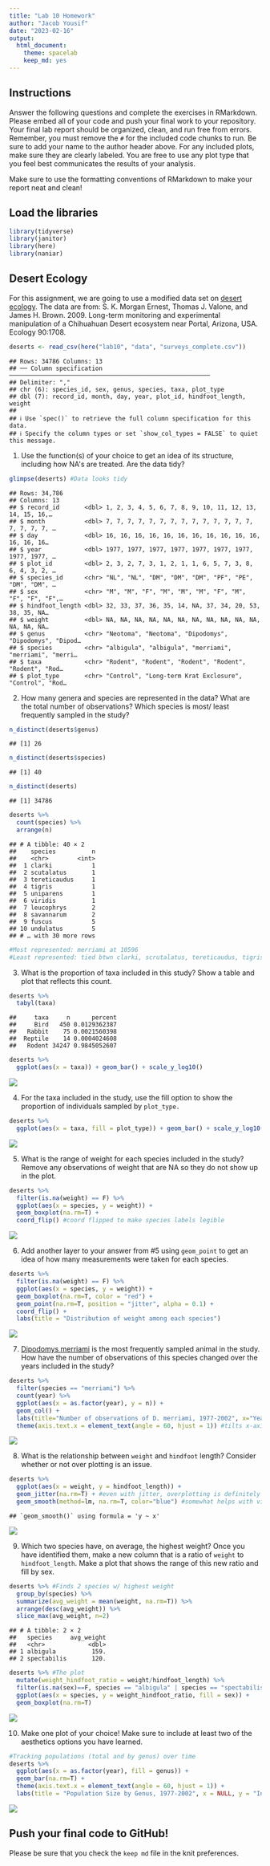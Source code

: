 ```yaml
---
title: "Lab 10 Homework"
author: "Jacob Yousif"
date: "2023-02-16"
output:
  html_document: 
    theme: spacelab
    keep_md: yes
---
```




## Instructions
Answer the following questions and complete the exercises in RMarkdown. Please embed all of your code and push your final work to your repository. Your final lab report should be organized, clean, and run free from errors. Remember, you must remove the `#` for the included code chunks to run. Be sure to add your name to the author header above. For any included plots, make sure they are clearly labeled. You are free to use any plot type that you feel best communicates the results of your analysis.  

Make sure to use the formatting conventions of RMarkdown to make your report neat and clean!  

## Load the libraries

```r
library(tidyverse)
library(janitor)
library(here)
library(naniar)
```

## Desert Ecology
For this assignment, we are going to use a modified data set on [desert ecology](http://esapubs.org/archive/ecol/E090/118/). The data are from: S. K. Morgan Ernest, Thomas J. Valone, and James H. Brown. 2009. Long-term monitoring and experimental manipulation of a Chihuahuan Desert ecosystem near Portal, Arizona, USA. Ecology 90:1708.

```r
deserts <- read_csv(here("lab10", "data", "surveys_complete.csv"))
```

```
## Rows: 34786 Columns: 13
## ── Column specification ────────────────────────────────────────────────────────
## Delimiter: ","
## chr (6): species_id, sex, genus, species, taxa, plot_type
## dbl (7): record_id, month, day, year, plot_id, hindfoot_length, weight
## 
## ℹ Use `spec()` to retrieve the full column specification for this data.
## ℹ Specify the column types or set `show_col_types = FALSE` to quiet this message.
```

1. Use the function(s) of your choice to get an idea of its structure, including how NA's are treated. Are the data tidy? 


```r
glimpse(deserts) #Data looks tidy
```

```
## Rows: 34,786
## Columns: 13
## $ record_id       <dbl> 1, 2, 3, 4, 5, 6, 7, 8, 9, 10, 11, 12, 13, 14, 15, 16,…
## $ month           <dbl> 7, 7, 7, 7, 7, 7, 7, 7, 7, 7, 7, 7, 7, 7, 7, 7, 7, 7, …
## $ day             <dbl> 16, 16, 16, 16, 16, 16, 16, 16, 16, 16, 16, 16, 16, 16…
## $ year            <dbl> 1977, 1977, 1977, 1977, 1977, 1977, 1977, 1977, 1977, …
## $ plot_id         <dbl> 2, 3, 2, 7, 3, 1, 2, 1, 1, 6, 5, 7, 3, 8, 6, 4, 3, 2, …
## $ species_id      <chr> "NL", "NL", "DM", "DM", "DM", "PF", "PE", "DM", "DM", …
## $ sex             <chr> "M", "M", "F", "M", "M", "M", "F", "M", "F", "F", "F",…
## $ hindfoot_length <dbl> 32, 33, 37, 36, 35, 14, NA, 37, 34, 20, 53, 38, 35, NA…
## $ weight          <dbl> NA, NA, NA, NA, NA, NA, NA, NA, NA, NA, NA, NA, NA, NA…
## $ genus           <chr> "Neotoma", "Neotoma", "Dipodomys", "Dipodomys", "Dipod…
## $ species         <chr> "albigula", "albigula", "merriami", "merriami", "merri…
## $ taxa            <chr> "Rodent", "Rodent", "Rodent", "Rodent", "Rodent", "Rod…
## $ plot_type       <chr> "Control", "Long-term Krat Exclosure", "Control", "Rod…
```

2. How many genera and species are represented in the data? What are the total number of observations? Which species is most/ least frequently sampled in the study?

```r
n_distinct(deserts$genus) 
```

```
## [1] 26
```

```r
n_distinct(deserts$species)
```

```
## [1] 40
```

```r
n_distinct(deserts)
```

```
## [1] 34786
```

```r
deserts %>% 
  count(species) %>% 
  arrange(n)
```

```
## # A tibble: 40 × 2
##    species          n
##    <chr>        <int>
##  1 clarki           1
##  2 scutalatus       1
##  3 tereticaudus     1
##  4 tigris           1
##  5 uniparens        1
##  6 viridis          1
##  7 leucophrys       2
##  8 savannarum       2
##  9 fuscus           5
## 10 undulatus        5
## # … with 30 more rows
```

```r
#Most represented: merriami at 10596
#Least represented: tied btwn clarki, scrutalatus, tereticaudus, tigris, uniparens, viridis at 1
```

3. What is the proportion of taxa included in this study? Show a table and plot that reflects this count.

```r
deserts %>% 
  tabyl(taxa)
```

```
##     taxa     n      percent
##     Bird   450 0.0129362387
##   Rabbit    75 0.0021560398
##  Reptile    14 0.0004024608
##   Rodent 34247 0.9845052607
```

```r
deserts %>% 
  ggplot(aes(x = taxa)) + geom_bar() + scale_y_log10()
```

![](lab10_hw_files/figure-html/unnamed-chunk-5-1.png)<!-- -->

4. For the taxa included in the study, use the fill option to show the proportion of individuals sampled by `plot_type.`

```r
deserts %>% 
  ggplot(aes(x = taxa, fill = plot_type)) + geom_bar() + scale_y_log10()
```

![](lab10_hw_files/figure-html/unnamed-chunk-6-1.png)<!-- -->

5. What is the range of weight for each species included in the study? Remove any observations of weight that are NA so they do not show up in the plot.

```r
deserts %>% 
  filter(is.na(weight) == F) %>% 
  ggplot(aes(x = species, y = weight)) + 
  geom_boxplot(na.rm=T) +
  coord_flip() #coord flipped to make species labels legible
```

![](lab10_hw_files/figure-html/unnamed-chunk-7-1.png)<!-- -->

6. Add another layer to your answer from #5 using `geom_point` to get an idea of how many measurements were taken for each species.

```r
deserts %>% 
  filter(is.na(weight) == F) %>% 
  ggplot(aes(x = species, y = weight)) + 
  geom_boxplot(na.rm=T, color = "red") + 
  geom_point(na.rm=T, position = "jitter", alpha = 0.1) + 
  coord_flip() + 
  labs(title = "Distribution of weight among each species")
```

![](lab10_hw_files/figure-html/unnamed-chunk-8-1.png)<!-- -->

7. [Dipodomys merriami](https://en.wikipedia.org/wiki/Merriam's_kangaroo_rat) is the most frequently sampled animal in the study. How have the number of observations of this species changed over the years included in the study?

```r
deserts %>% 
  filter(species == "merriami") %>% 
  count(year) %>% 
  ggplot(aes(x = as.factor(year), y = n)) + 
  geom_col() + 
  labs(title="Number of observations of D. merriami, 1977-2002", x="Year", y="Observations") +
  theme(axis.text.x = element_text(angle = 60, hjust = 1)) #tilts x-axis labels for readability
```

![](lab10_hw_files/figure-html/unnamed-chunk-9-1.png)<!-- -->

8. What is the relationship between `weight` and `hindfoot` length? Consider whether or not over plotting is an issue.

```r
deserts %>% 
  ggplot(aes(x = weight, y = hindfoot_length)) + 
  geom_jitter(na.rm=T) + #even with jitter, overplotting is definitely still an issue
  geom_smooth(method=lm, na.rm=T, color="blue") #somewhat helps with visualizing over the noise
```

```
## `geom_smooth()` using formula = 'y ~ x'
```

![](lab10_hw_files/figure-html/unnamed-chunk-10-1.png)<!-- -->

9. Which two species have, on average, the highest weight? Once you have identified them, make a new column that is a ratio of `weight` to `hindfoot_length`. Make a plot that shows the range of this new ratio and fill by sex.

```r
deserts %>% #Finds 2 species w/ highest weight
  group_by(species) %>% 
  summarize(avg_weight = mean(weight, na.rm=T)) %>% 
  arrange(desc(avg_weight)) %>% 
  slice_max(avg_weight, n=2)
```

```
## # A tibble: 2 × 2
##   species     avg_weight
##   <chr>            <dbl>
## 1 albigula          159.
## 2 spectabilis       120.
```

```r
deserts %>% #The plot
  mutate(weight_hindfoot_ratio = weight/hindfoot_length) %>% 
  filter(is.na(sex)==F, species == "albigula" | species == "spectabilis") %>% 
  ggplot(aes(x = species, y = weight_hindfoot_ratio, fill = sex)) +
  geom_boxplot(na.rm=T)
```

![](lab10_hw_files/figure-html/unnamed-chunk-12-1.png)<!-- -->

10. Make one plot of your choice! Make sure to include at least two of the aesthetics options you have learned.

```r
#Tracking populations (total and by genus) over time
deserts %>% 
  ggplot(aes(x = as.factor(year), fill = genus)) +
  geom_bar(na.rm=T) + 
  theme(axis.text.x = element_text(angle = 60, hjust = 1)) +
  labs(title = "Population Size by Genus, 1977-2002", x = NULL, y = "Individuals Counted")
```

![](lab10_hw_files/figure-html/unnamed-chunk-13-1.png)<!-- -->

## Push your final code to GitHub!
Please be sure that you check the `keep md` file in the knit preferences. 
